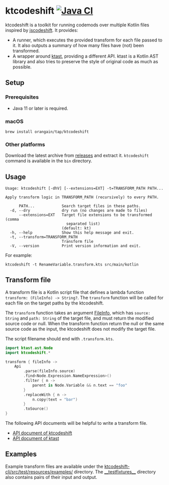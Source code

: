 # ktcodeshift [![Java CI](https://github.com/orangain/ktcodeshift/actions/workflows/java_ci.yaml/badge.svg)](https://github.com/orangain/ktcodeshift/actions/workflows/java_ci.yaml)

ktcodeshift is a toolkit for running codemods over multiple Kotlin files inspired
by [jscodeshift](https://github.com/facebook/jscodeshift). It provides:

- A runner, which executes the provided transform for each file passed to it. It also outputs a summary of how many
  files have (not) been transformed.
- A wrapper around [ktast](https://github.com/orangain/ktast), providing a different API. ktast is a Kotlin AST library
  and also tries to preserve the style of original code as much as possible.

## Setup

### Prerequisites

- Java 11 or later is required.

### macOS

```
brew install orangain/tap/ktcodeshift
```

### Other platforms

Download the latest archive from [releases](https://github.com/orangain/ktcodeshift/releases) and extract
it. `ktcodeshift` command is available in the `bin` directory.

## Usage

```
Usage: ktcodeshift [-dhV] [--extensions=EXT] -t=TRANSFORM_PATH PATH...

Apply transform logic in TRANSFORM_PATH (recursively) to every PATH.

      PATH...            Search target files in these paths.
  -d, --dry              dry run (no changes are made to files)
      --extensions=EXT   Target file extensions to be transformed (comma
                           separated list)
                         (default: kt)
  -h, --help             Show this help message and exit.
  -t, --transform=TRANSFORM_PATH
                         Transform file
  -V, --version          Print version information and exit.
```

For example:

```
ktcodeshift -t RenameVariable.transform.kts src/main/kotlin
```

## Transform file

A transform file is a Kotlin script file that defines a lambda function `transform: (FileInfo) -> String?`.
The `transform` function will be called for each file on the target paths by the ktcodeshift.

The `transform` function takes an
argument [FileInfo](https://orangain.github.io/ktcodeshift/main/api/ktcodeshift-dsl/ktcodeshift/-file-info/index.html),
which has `source: String` and `path: String` of the target file, and must return the modified source code or null. When
the transform
function return the null or the same source code as the input, the ktcodeshift does not modify the target file.

The script filename should end with `.transform.kts`.

```kts
import ktast.ast.Node
import ktcodeshift.*

transform { fileInfo ->
    Api
        .parse(fileInfo.source)
        .find<Node.Expression.NameExpression>()
        .filter { n ->
            parent is Node.Variable && n.text == "foo"
        }
        .replaceWith { n ->
            n.copy(text = "bar")
        }
        .toSource()
}
```

The following API documents will be helpful to write a transform file.

- [API document of ktcodeshift](https://orangain.github.io/ktcodeshift/main/api/ktcodeshift-dsl/ktcodeshift/index.html)
- [API document of ktast](https://orangain.github.io/ktast/latest/api/ast/ktast.ast/index.html)

## Examples

Example transform files are available
under the [ktcodeshift-cli/src/test/resources/examples/](ktcodeshift-cli/src/test/resources/examples/) directory. The
[\_\_testfixtures\_\_](ktcodeshift-cli/src/test/resources/examples/__testfixtures__) directory also contains pairs of
their input and output.
